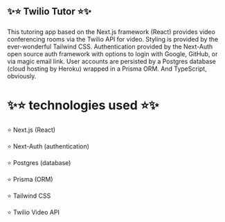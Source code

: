## ✨⭐️ Twilio Tutor ⭐️✨

This tutoring app based on the Next.js framework (React) provides video conferencing rooms via the Twilio API for video.  Styling is provided by the ever-wonderful Tailwind CSS.  Authentication provided by the Next-Auth open source auth framework with options to login with Google, GitHub, or via magic email link.  User accounts are persisted by a Postgres database (cloud hosting by Heroku) wrapped in a Prisma ORM.  And TypeScript, obviously.

# ✨⭐️ technologies used ⭐️✨

⭐️ Next.js (React)

⭐️ Next-Auth (authentication)

⭐️ Postgres (database)

⭐️ Prisma (ORM)

⭐️ Tailwind CSS

⭐️ Twilio Video API